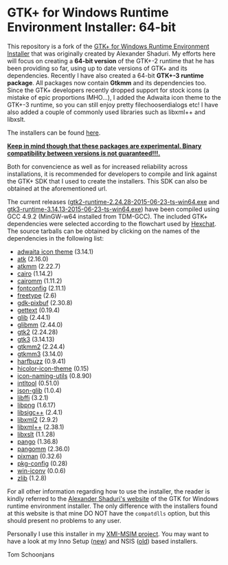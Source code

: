 GTK+ for Windows Runtime Environment Installer: 64-bit
======================================================

This repository is a fork of the  [GTK+ for Windows Runtime Environment Installer](http://gtk-win.sourceforge.net) that was originally created
by Alexander Shaduri.
My efforts here will focus on creating a **64-bit version** of the GTK+-2 runtime that he has been providing so far, using up to date versions of GTK+ and its dependencies. Recently I have also created a 64-bit **GTK+-3 runtime package**. All packages now contain **Gtkmm** and its dependencies too. Since the GTK+ developers recently dropped support for stock icons (a mistake of epic proportions IMHO...), I added the Adwaita icon theme to the GTK+-3 runtime, so you can still enjoy pretty filechooserdialogs etc! I have also added a couple of commonly used libraries such as libxml++ and libxslt.

The installers can be found [here](http://lvserver.ugent.be/gtk-win64/).

**[Keep in mind though that these packages are experimental. Binary compatibility between versions is not guaranteed!!!.](http://www.gtk.org/download/win64.php)** 

Both for convencience as well as for increased reliability across installations, it is recommended for developers to compile and link against the GTK+ SDK that I used to create the installers. This SDK can also be obtained at the aforementioned url.

The current releases ([gtk2-runtime-2.24.28-2015-06-23-ts-win64.exe](http://lvserver.ugent.be/gtk-win64/gtk2-runtime/gtk2-runtime-2.24.28-2015-06-23-ts-win64.exe) and [gtk3-runtime-3.14.13-2015-06-23-ts-win64.exe](http://lvserver.ugent.be/gtk-win64/gtk3-runtime/gtk3-runtime-3.14.13-2015-06-23-ts-win64.exe)) have been compiled using GCC 4.9.2 (MinGW-w64 installed from TDM-GCC).
The included GTK+ dependencies were selected according to the flowchart used by [Hexchat](http://hexchat.github.io/gtk-win32/). The source tarballs can be obtained by clicking on the names of the dependencies in the following list:

* [adwaita icon theme](http://ftp.gnome.org/pub/GNOME/sources/adwaita-icon-theme/) (3.14.1)
* [atk](http://ftp.gnome.org/pub/GNOME/sources/atk/) (2.16.0)
* [atkmm](http://ftp.gnome.org/pub/GNOME/sources/atkmm/) (2.22.7)
* [cairo](http://cairographics.org/releases/) (1.14.2)
* [cairomm](http://cairographics.org/releases/) (1.11.2)
* [fontconfig](http://www.freedesktop.org/software/fontconfig/release/) (2.11.1)
* [freetype](http://www.freetype.org/download.html) (2.6)
* [gdk-pixbuf](http://ftp.gnome.org/pub/GNOME/sources/gdk-pixbuf/) (2.30.8)
* [gettext](http://ftp.gnu.org/pub/gnu/gettext/) (0.19.4)
* [glib](http://ftp.gnome.org/pub/GNOME/sources/glib/) (2.44.1)
* [glibmm](http://ftp.gnome.org/pub/GNOME/sources/glibmm/) (2.44.0)
* [gtk2](http://ftp.gnome.org/pub/GNOME/sources/gtk+/) (2.24.28)
* [gtk3](http://ftp.gnome.org/pub/GNOME/sources/gtk+/) (3.14.13)
* [gtkmm2](http://ftp.gnome.org/pub/GNOME/sources/gtkmm) (2.24.4)
* [gtkmm3](http://ftp.gnome.org/pub/GNOME/sources/gtkmm) (3.14.0)
* [harfbuzz](http://www.freedesktop.org/software/harfbuzz/release/) (0.9.41)
* [hicolor-icon-theme](http://icon-theme.freedesktop.org/releases/) (0.15)
* [icon-naming-utils](http://tango.freedesktop.org/releases/) (0.8.90)
* [intltool](http://ftp.gnome.org/pub/gnome/sources/intltool/) (0.51.0)
* [json-glib](http://ftp.gnome.org/pub/gnome/sources/json-glib/) (1.0.4)
* [libffi](http://sourceware.org/libffi/) (3.2.1)
* [libpng](http://sourceforge.net/project/showfiles.php?group_id=5624) (1.6.17)
* [libsigc++](http://ftp.gnome.org/pub/GNOME/sources/libsigc++/) (2.4.1)
* [libxml2](http://xmlsoft.org/sources/) (2.9.2)
* [libxml++](http://ftp.gnome.org/pub/GNOME/sources/libxml++/) (2.38.1)
* [libxslt](http://xmlsoft.org/sources/) (1.1.28)
* [pango](http://ftp.gnome.org/pub/GNOME/sources/pango/) (1.36.8)
* [pangomm](http://ftp.gnome.org/pub/GNOME/sources/pangomm/) (2.36.0)
* [pixman](http://cairographics.org/releases/) (0.32.6)
* [pkg-config](http://pkgconfig.freedesktop.org/releases/) (0.28)
* [win-iconv](http://code.google.com/p/win-iconv/downloads/list) (0.0.6)
* [zlib](http://www.zlib.net) (1.2.8)

For all other information regarding how to use the installer, the reader is kindly referred to the [Alexander Shaduri's website](http://gtk-win.sourceforge.net) of the GTK for Windows runtime environment installer. The only difference with the installers found at this website is that mine DO NOT have the `compatdlls` option, but this should present no problems to any user.  

Personally I use this installer in my [XMI-MSIM project](http://github.com/xmimsim). You may want to have a look at my Inno Setup ([new](https://github.com/tschoonj/xmimsim/blob/master/nsis/xmimsim.iss)) and NSIS ([old](https://github.com/tschoonj/xmimsim/blob/XMI-MSIM-4.0/nsis/xmimsim-win64.nsi.in)) based installers. 


Tom Schoonjans
